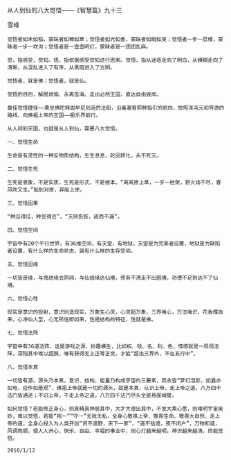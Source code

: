 从人到仙的八大觉悟——《智慧篇》九十三

雪峰


    觉悟者如禾如稻，蒙昧者如稗如草；觉悟者如光如香，蒙昧者如暗如臭；觉悟者一步一层楼，蒙昧者一步一坎沟；觉悟者是一盏盏明灯，蒙昧者是一团团乱麻。

    觉，指感受，觉知。悟，指依据感受觉知进行思索。觉悟，指从迷惑走向了明白，从模糊走向了清晰，从混乱进入了有序，从黑暗进入了光明。

    觉悟者，就是佛；觉悟者，就是仙。

    觉悟的目的，解脱烦恼、永离苦海、走出必然王国，直达自由彼岸。

    最佳觉悟捷径——乘坐佛陀释迦牟尼创造的法船，沿着基督耶稣指引的航向，按照浑沌元初导游的路线，向佛祖上帝的王国——极乐界前行。

    从人间到天国，也就是从人到仙，需要八大觉悟。

    一、觉悟生命

    生命是有灵性的一种反物质结构，生生息息，轮回转化，永不死灭。

    二、觉悟生死

    生死是表象，不是实质，生死是形式，不是根本。“离离原上草，一岁一枯荣，野火烧不尽，春风吹又生。”船到对岸，弃船上岸。

    三、觉悟因果

    “种瓜得瓜，种豆得豆”，“天网恢恢，疏而不漏”。

    四、觉悟空间

    宇宙中有20个平行世界，有36维空间，有天堂，有地狱，天堂是为完美者设置，地狱是为缺陷者设置，有什么样的生命状态，就有什么样的生存空间。

    五、觉悟因缘

    一切皆是缘，与鬼结缘去阴间，与仙结缘达仙境，债务不清走不出困境，功德不足到达不了仙境。

    六、觉悟心性

    现实是意识的投射，意识创造现实，万象生心灵，心灵超万象，三界唯心，万法唯识，花香蝶自来，心净仙人至，心无所住即如来，性是结构的特征，性就是佛。

    七、觉悟法阵

    宇宙中有36道法阵，这是游戏之源，妙趣横生，比如权、钱、名、利、色、情感就是一局局法阵，深陷其中难以超脱，唯有获得无上正等正觉，才能“超出三界外，不在五行中”。

    八、觉悟本真

    一切皆有源。源头乃本真，意识、结构、能量乃构成宇宙的三要素，其余皆“梦幻泡影，如露亦如电，应作如是观”，佛祖上帝就是一切的源头，就是本真，认识上帝，走上帝之道，八万四千法门皆通途；不识上帝，不走上帝之道，八万四千法门尽头全是悬崖峭壁。

    如何觉悟？若能修正身心，则真精真神居其中，大才大德出其中，不发大乘心愿，则难明宇宙奥妙，难以觉悟，若能“抱一”“守一”无我无私，全身心敬畏上帝、敬畏生命、敬畏大自然、走上帝的道，全身心投入为人类开创“贤不遗野，天下一家”，“道不拾遗，夜不闭户”，万物和谐，风调雨顺，使人人开心、快乐、自由、幸福的事业中，则心灯越来越明，神识越来越清，终能觉悟。

    2010/1/12



